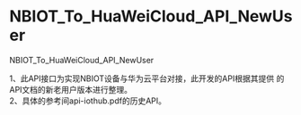 # NBIOT_To_HuaWeiCloud_API_NewUser   
NBIOT_To_HuaWeiCloud_API_NewUser             
                                
1、此API接口为实现NBIOT设备与华为云平台对接，此开发的API根据其提供 
   的API文档的新老用户版本进行整理。                                         
2、具体的参考间api-iothub.pdf的历史API。                                      
     
      
 
